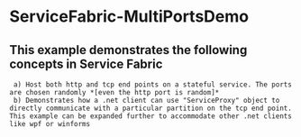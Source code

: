 # ServiceFabric-MultiPortsDemo
## This example demonstrates the following concepts in Service Fabric
	 a) Host both http and tcp end points on a stateful service. The ports are chosen randomly *[even the http port is random]*
	 b) Demonstrates how a .net client can use "ServiceProxy" object to directly communicate with a particular partition on the tcp end point.	
	This example can be expanded further to accommodate other .net clients like wpf or winforms
